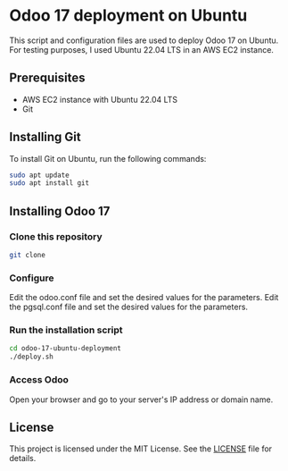 # Odoo 17 deployment on Ubuntu

This script and configuration files are used to deploy Odoo 17 on Ubuntu. For testing purposes, I used Ubuntu 22.04 LTS in an AWS EC2 instance.

## Prerequisites

- AWS EC2 instance with Ubuntu 22.04 LTS
- Git

## Installing Git

To install Git on Ubuntu, run the following commands:

```bash
sudo apt update
sudo apt install git
```

## Installing Odoo 17

### Clone this repository

```bash
git clone
```

### Configure

Edit the odoo.conf file and set the desired values for the parameters.
Edit the pgsql.conf file and set the desired values for the parameters.

### Run the installation script

```bash
cd odoo-17-ubuntu-deployment
./deploy.sh
```

### Access Odoo

Open your browser and go to your server's IP address or domain name.

## License

This project is licensed under the MIT License. See the [LICENSE](LICENSE) file for details.
